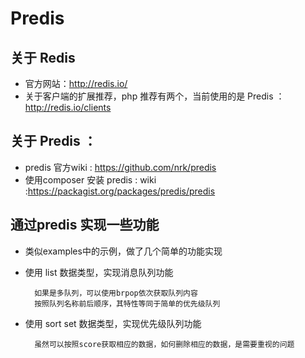 # Predis 

## 关于 Redis 

* 官方网站：http://redis.io/
* 关于客户端的扩展推荐，php 推荐有两个，当前使用的是 Predis ： http://redis.io/clients


## 关于 Predis ：

* predis 官方wiki : https://github.com/nrk/predis
* 使用composer 安装 predis :  wiki :https://packagist.org/packages/predis/predis


## 通过predis 实现一些功能

* 类似examples中的示例，做了几个简单的功能实现
* 使用 list 数据类型，实现消息队列功能

        如果是多队列，可以使用brpop依次获取队列内容
        按照队列名称前后顺序，其特性等同于简单的优先级队列

* 使用 sort set 数据类型，实现优先级队列功能 

        虽然可以按照score获取相应的数据，如何删除相应的数据，是需要重视的问题


